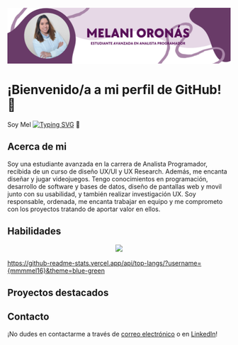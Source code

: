 ![PortadaGithub](https://github.com/mmmmel16/mmmmel16/blob/main/PortadaGithubMel.png)

# ¡Bienvenido/a a mi perfil de GitHub! :wave:
Soy Mel [![Typing SVG](https://readme-typing-svg.herokuapp.com?font=Cadman+bold&size=25&pause=100&color=AA87A8&vCenter=true&random=false&width=435&lines=Analista+programadora;Dise%C3%B1adora+UX%2FUI;Desarrolladora+web;Investigadora+UX;Futura+ingeniera+en+sistemas)]() :purple_heart: 

## Acerca de mi
Soy una estudiante avanzada en la carrera de Analista Programador, recibida de un curso de diseño UX/UI y UX Research. Además, me encanta diseñar y jugar videojuegos.
Tengo conocimientos en programación, desarrollo de software y bases de datos, diseño de pantallas web y movil junto con su usabilidad, y también realizar investigación UX.
Soy responsable, ordenada, me encanta trabajar en equipo y me comprometo con los proyectos tratando de aportar valor en ellos.

## Habilidades
<p align="center">
  <a href="#">
    <img src="https://skillicons.dev/icons?i=github,git,c,cpp,java,html,css,js,bootstrap,jquery,mysql,php,py,react,figma,vscode,idea" />
  </a>
</p>

https://github-readme-stats.vercel.app/api/top-langs/?username={mmmmel16}&theme=blue-green

## Proyectos destacados

## Contacto
¡No dudes en contactarme a través de [correo electrónico](mailto:melisol9@hotmail.com) o en [LinkedIn](https://www.linkedin.com/in/melani-oron%C3%A1s/)!

<!--
**mmmmel16/mmmmel16** is a ✨ _special_ ✨ repository because its `README.md` (this file) appears on your GitHub profile.

Here are some ideas to get you started:

- 🔭 I’m currently working on ...
- 🌱 I’m currently learning ...
- 👯 I’m looking to collaborate on ...
- 🤔 I’m looking for help with ...
- 💬 Ask me about ...
- 📫 How to reach me: ...
- 😄 Pronouns: ...
- ⚡ Fun fact: ...
-->
